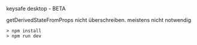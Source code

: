 keysafe desktop - BETA

getDerivedStateFromProps nicht überschreiben. meistens nicht notwendig

~~~~
> npm install
> npm run dev
~~~~
